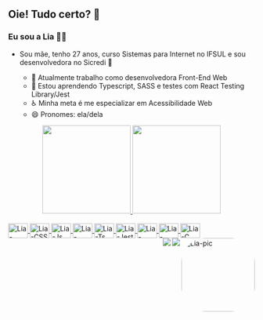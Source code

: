 ## Oie! Tudo certo? 👋
### Eu sou a Lia 👩‍💻 

- Sou mãe, tenho 27 anos, curso Sistemas para Internet no IFSUL e sou desenvolvedora no Sicredi 💚

  - 🔭 Atualmente trabalho como desenvolvedora Front-End Web
  - 🌱 Estou aprendendo Typescript, SASS e testes com React Testing Library/Jest
  - ♿ Minha meta é me especializar em Acessibilidade Web
  - 😄 Pronomes: ela/dela
 
 <div align="center">
  <a href="https://github.com/liasantos">
  <img height="180em" src="https://github-readme-stats.vercel.app/api?username=liasantos&show_icons=true&theme=radical&include_all_commits=true&count_private=true"/>
  <img height="180em" src="https://github-readme-stats.vercel.app/api/top-langs/?username=liasantos&layout=compact&langs_count=7&theme=radical"/>
</div>
  
  <div style="display: inline_block"><br>
    <img align="center" alt="Lia-HTML" height="30" width="40" src="https://cdn.jsdelivr.net/gh/devicons/devicon/icons/html5/html5-original.svg">
  <img align="center" alt="Lia-CSS" height="30" width="40" src="https://cdn.jsdelivr.net/gh/devicons/devicon/icons/css3/css3-original.svg" />
  <img align="center" alt="Lia-Js" height="30" width="40" src="https://cdn.jsdelivr.net/gh/devicons/devicon/icons/javascript/javascript-original.svg">
  <img align="center" alt="Lia-React" height="30" width="40" src="https://cdn.jsdelivr.net/gh/devicons/devicon/icons/react/react-original.svg">    
  <img align="center" alt="Lia-Ts" height="30" width="40" src="https://cdn.jsdelivr.net/gh/devicons/devicon/icons/typescript/typescript-original.svg">
    <img align="center" alt="Lia-Jest" height="30" width="40" src="https://cdn.jsdelivr.net/gh/devicons/devicon/icons/jest/jest-plain.svg">
    <img align="center" alt="Lia-Sass" height="30" width="40" src="https://cdn.jsdelivr.net/gh/devicons/devicon/icons/sass/sass-original.svg">
    <img align="center" alt="Lia-Java" height="30" width="40" src="https://cdn.jsdelivr.net/gh/devicons/devicon/icons/java/java-original.svg"> 
   <img align="center" alt="Lia-C" height="30" width="40" src="https://cdn.jsdelivr.net/gh/devicons/devicon/icons/c/c-original.svg">
  
  
  <img align="right" alt="Lia-pic" height="150" style="border-radius:50px;" src="https://share-cdn.picrew.me/shareImg/org/202202/338224_T6GbMLFC.png">
  <a href = "mailto:liasantosds@gmail.com"><img align="right" src="https://img.shields.io/badge/-Gmail-%23333?style=for-the-badge&logo=gmail&logoColor=white" target="_blank"></a>
  <a href="https://www.linkedin.com/in/lia-santos-ds" target="_blank"><img align="right" src="https://img.shields.io/badge/-LinkedIn-%230077B5?style=for-the-badge&logo=linkedin&logoColor=white" target="_blank"></a>  
  
  ##
 
